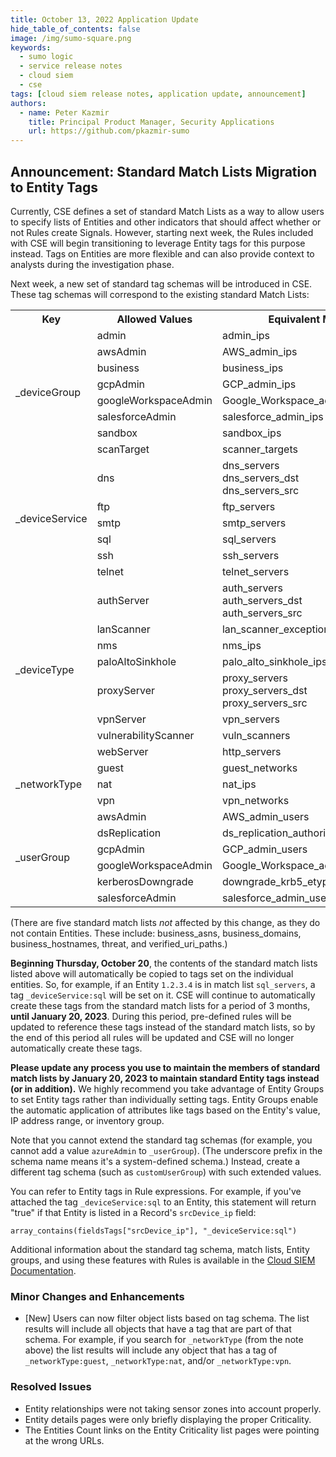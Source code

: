 ```yaml
---
title: October 13, 2022 Application Update
hide_table_of_contents: false
image: /img/sumo-square.png
keywords:
  - sumo logic
  - service release notes
  - cloud siem
  - cse
tags: [cloud siem release notes, application update, announcement]
authors:
  - name: Peter Kazmir
    title: Principal Product Manager, Security Applications
    url: https://github.com/pkazmir-sumo
---
```



## Announcement: Standard Match Lists Migration to Entity Tags

Currently, CSE defines a set of standard Match Lists as a way to allow users to specify lists of Entities and other indicators that should affect whether or not Rules create Signals. However, starting next week, the Rules included with CSE will begin transitioning to leverage Entity tags for this purpose instead. Tags on Entities are more flexible and can also provide context to analysts during the investigation phase.

Next week, a new set of standard tag schemas will be introduced in CSE. These tag schemas will correspond to the existing standard Match Lists:

<table>
  <tr>
    <th>Key</th>
    <th>Allowed Values</th>
    <th>Equivalent Match List</th>
  </tr>
  <tr><td rowspan="8">_deviceGroup</td><td>admin</td><td>admin_ips</td></tr>
  <tr><td>awsAdmin</td><td>AWS_admin_ips</td></tr>
  <tr><td>business</td><td>business_ips</td></tr>
  <tr><td>gcpAdmin</td><td>GCP_admin_ips</td></tr>
  <tr><td>googleWorkspaceAdmin</td><td>Google_Workspace_admin_ips</td></tr>
  <tr><td>salesforceAdmin</td><td>salesforce_admin_ips</td></tr>
  <tr><td>sandbox</td><td>sandbox_ips</td></tr>
  <tr><td>scanTarget</td><td>scanner_targets</td></tr>
  <tr><td rowspan="6">_deviceService</td><td>dns</td><td>dns_servers<br/>dns_servers_dst<br/>dns_servers_src</td></tr>
  <tr><td>ftp</td><td>ftp_servers</td></tr>
  <tr><td>smtp</td><td>smtp_servers</td></tr>
  <tr><td>sql</td><td>sql_servers</td></tr>
  <tr><td>ssh</td><td>ssh_servers</td></tr>
  <tr><td>telnet</td><td>telnet_servers</td></tr>
  <tr><td rowspan="8">_deviceType</td><td>authServer</td><td>auth_servers<br/>auth_servers_dst<br/>auth_servers_src</td></tr>
  <tr><td>lanScanner</td><td>lan_scanner_exception_ips</td></tr>
  <tr><td>nms</td><td>nms_ips</td></tr>
  <tr><td>paloAltoSinkhole</td><td>palo_alto_sinkhole_ips</td></tr>
  <tr><td>proxyServer</td><td>proxy_servers<br/>proxy_servers_dst<br/>proxy_servers_src</td></tr>
  <tr><td>vpnServer</td><td>vpn_servers</td></tr>
  <tr><td>vulnerabilityScanner</td><td>vuln_scanners</td></tr>
  <tr><td>webServer</td><td>http_servers</td></tr>
  <tr><td rowspan="3">_networkType</td><td>guest</td><td>guest_networks</td></tr>
  <tr><td>nat</td><td>nat_ips</td></tr>
  <tr><td>vpn</td><td>vpn_networks</td></tr>
  <tr><td rowspan="6">_userGroup</td><td>awsAdmin</td><td>AWS_admin_users</td></tr>
  <tr><td>dsReplication</td><td>ds_replication_authorized_users</td></tr>
  <tr><td>gcpAdmin</td><td>GCP_admin_users</td></tr>
  <tr><td>googleWorkspaceAdmin</td><td>Google_Workspace_admin_users</td></tr>
  <tr><td>kerberosDowngrade</td><td>downgrade_krb5_etype_authorized_users</td></tr>
  <tr><td>salesforceAdmin</td><td>salesforce_admin_users</td></tr>
</table>

(There are five standard match lists *not* affected by this change, as they do not contain Entities. These include: business_asns, business_domains, business_hostnames, threat, and verified_uri_paths.)

**Beginning Thursday, October 20**, the contents of the standard match lists listed above will automatically be copied to tags set on the individual entities. So, for example, if an Entity `1.2.3.4` is in match list `sql_servers`, a tag `_deviceService:sql` will be set on it. CSE will continue to automatically create these tags from the standard match lists for a period of 3 months, **until January 20, 2023**. During this period, pre-defined rules will be updated to reference these tags instead of the standard match lists, so by the end of this period all rules will be updated and CSE will no longer automatically create these tags.

**Please update any process you use to maintain the members of standard match lists by January 20, 2023 to maintain standard Entity tags instead (or in addition).** We highly recommend you take advantage of Entity Groups to set Entity tags rather than individually setting tags. Entity Groups enable the automatic application of attributes like tags based on the Entity's value, IP address range, or inventory group.

Note that you cannot extend the standard tag schemas (for example, you cannot add a value `azureAdmin` to `_userGroup`). (The underscore prefix in the schema name means it's a system-defined schema.) Instead, create a different tag schema (such as `customUserGroup`) with such extended values.

You can refer to Entity tags in Rule expressions. For example, if you've attached the tag `_deviceService:sql` to an Entity, this statement will return "true" if that Entity is listed in a Record's `srcDevice_ip` field:
```
array_contains(fieldsTags["srcDevice_ip"], "_deviceService:sql")
```
Additional information about the standard tag schema, match lists, Entity groups, and using these features with Rules is available in the [Cloud SIEM Documentation](https://help.sumologic.com/docs/cse).

### Minor Changes and Enhancements

* [New] Users can now filter object lists based on tag schema. The list results will include all objects that have a tag that are part of that schema. For example, if you search for `_networkType` (from the note above) the list results will include any object that has a tag of `_networkType:guest`, `_networkType:nat`, and/or `_networkType:vpn`.

### Resolved Issues

* Entity relationships were not taking sensor zones into account properly.
* Entity details pages were only briefly displaying the proper Criticality.
* The Entities Count links on the Entity Criticality list pages were pointing at the wrong URLs.
